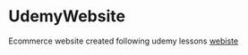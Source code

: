 # UdemyWebsite
 Ecommerce website created following udemy lessons
[webiste](https://ecomm-web-dev-frontend.herokuapp.com/)
